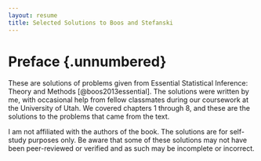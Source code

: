 ```yaml
---
layout: resume
title: Selected Solutions to Boos and Stefanski
---
```


# Preface {.unnumbered}

These are solutions of problems given from Essential Statistical Inference: Theory and Methods [@boos2013essential]. The solutions were written by me, with occasional help from fellow classmates during our coursework at the University of Utah. We covered chapters 1 through 8, and these are the solutions to the problems that came from the text.

I am not affiliated with the authors of the book. The solutions are for self-study purposes only. Be aware that some of these solutions may not have been peer-reviewed or verified and as such may be incomplete or incorrect.
